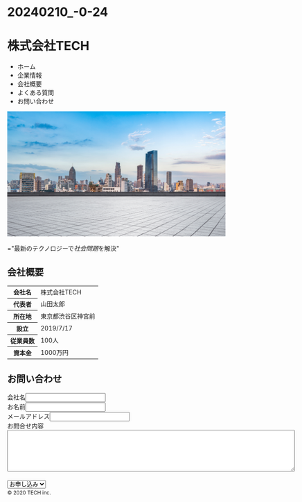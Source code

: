 # 20240210_-0-24
<!DOCTYPE html>
<html lang="ja">
    <head>
    <meta charset="UTF-8">
    <meta name="viewport" content="width=device-width, initial-scale=1.0">
    <title>COACHTECH</title>
    <link rel="stylesheet" href="css/style.css" />
</head>
<body>
<h1>株式会社TECH</h1>
<ul>
        <li>ホーム</li>
        <li>企業情報</li>
        <li>会社概要</li>
        <li>よくある質問</li>
        <li>お問い合わせ</li>
    </ul>
    <img src="img/mv.png"><p>="最新のテクノロジーで<em>社会問題</em>を解決"</p>
    <h2>会社概要</h2>
    <table>
    <tr>
        <th>会社名</th>
        <td>株式会社TECH</td>
    </tr>
    <tr>
        <th>代表者</th>
        <td>山田太郎</td>
        </tr>
        <tr>
            <th>所在地</th>
            <td>東京都渋谷区神宮前</td>
        </tr>
        <tr>
            <th>設立</th>
            <td>2019/7/17</td>
        </tr>
        <tr>
            <th>従業員数</th>
            <td>100人</td>
        </tr>
        <tr>
            <th>資本金</th>
            <td>1000万円</td>
        </tr>
    </table>

<h2>お問い合わせ</h2>
<form action="detail.html" method="get">
    <label> 会社名<input type="text" name="name"> </label>
    </form>
    <form action="detail.html" method="get">
    <label> お名前<input type="text" name="name" /> </label>
    </form>
    <form action="detail.html" method="get">
    <label> メールアドレス<input type="text" name="name" /> </label>
    </form>
            <form action="detail.html" method="get">
    <label>お問合せ内容</label>
    <textarea name="textarea" cols="80" rows="6"></textarea>
            </form>
    <br action="detail.html" method="get">
        <select name="select">
            <option value="お申し込み">お申し込み</option>
            </select>
            <br />
            <small>&copy; 2020 TECH inc.
            </small>
            </body>
            </html>